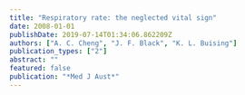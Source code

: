 ```yaml
---
title: "Respiratory rate: the neglected vital sign"
date: 2008-01-01
publishDate: 2019-07-14T01:34:06.862209Z
authors: ["A. C. Cheng", "J. F. Black", "K. L. Buising"]
publication_types: ["2"]
abstract: ""
featured: false
publication: "*Med J Aust*"
---
```


